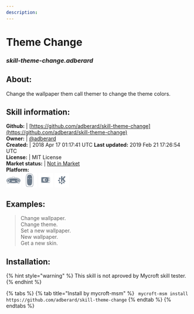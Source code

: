 ```yaml
---
description: 
---
```


# Theme Change  
### _skill-theme-change.adberard_  
## About:  
Change the wallpaper them call themer to change the theme colors.

## Skill information:  
**Github:** | [https://github.com/adberard/skill-theme-change](https://github.com/adberard/skill-theme-change)  
**Owner:** | [@adberard](https://github.com/adberard)  
**Created:** | 2018 Apr 17 01:17:41 UTC  **Last updated:** 2019 Feb 21 17:26:54 UTC  
**License:** | MIT License  
**Market status:** | [Not in Market](https://market.mycroft.ai/skill/)  
**Platform:**  
 ![Mark I](../.gitbook/assets/mark-1-icon.png)  ![Mark II](../.gitbook/assets/mark-2-icon.png)  ![Picroft](../.gitbook/assets/picroft-icon.png)  ![plasmoid](../.gitbook/assets/kde.png)   
## Examples:  
> Change wallpaper.  
> Change theme.  
> Set a new wallpaper.  
> New wallpaper.  
> Get a new skin.  
  
## Installation:  
{% hint style="warning" %}
This skill is not aproved by Mycroft skill tester.
{% endhint %}
    
{% tabs %}
{% tab title="Install by mycroft-msm" %}
``` mycroft-msm install https://github.com/adberard/skill-theme-change```
{% endtab %}
  {% endtabs %}
  